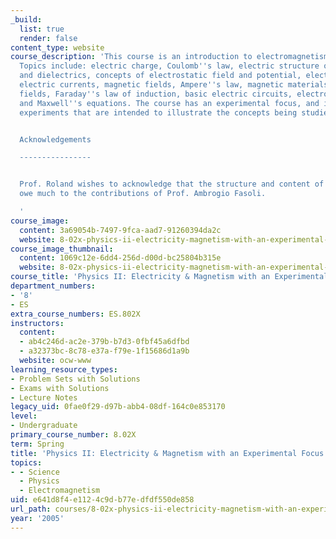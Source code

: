 ```yaml
---
_build:
  list: true
  render: false
content_type: website
course_description: 'This course is an introduction to electromagnetism and electrostatics.
  Topics include: electric charge, Coulomb''s law, electric structure of matter, conductors
  and dielectrics, concepts of electrostatic field and potential, electrostatic energy,
  electric currents, magnetic fields, Ampere''s law, magnetic materials, time-varying
  fields, Faraday''s law of induction, basic electric circuits, electromagnetic waves,
  and Maxwell''s equations. The course has an experimental focus, and includes several
  experiments that are intended to illustrate the concepts being studied.


  Acknowledgements

  ----------------


  Prof. Roland wishes to acknowledge that the structure and content of this course
  owe much to the contributions of Prof. Ambrogio Fasoli.

  '
course_image:
  content: 3a69054b-7497-9fca-aad7-91260394da2c
  website: 8-02x-physics-ii-electricity-magnetism-with-an-experimental-focus-spring-2005
course_image_thumbnail:
  content: 1069c12e-6dd4-256d-d00d-bc25804b315e
  website: 8-02x-physics-ii-electricity-magnetism-with-an-experimental-focus-spring-2005
course_title: 'Physics II: Electricity & Magnetism with an Experimental Focus'
department_numbers:
- '8'
- ES
extra_course_numbers: ES.802X
instructors:
  content:
  - ab4c246d-ac2e-379b-b7d3-0fbf45a6dfbd
  - a32373bc-8c78-e37a-f79e-1f15686d1a9b
  website: ocw-www
learning_resource_types:
- Problem Sets with Solutions
- Exams with Solutions
- Lecture Notes
legacy_uid: 0fae0f29-d97b-abb4-08df-164c0e853170
level:
- Undergraduate
primary_course_number: 8.02X
term: Spring
title: 'Physics II: Electricity & Magnetism with an Experimental Focus'
topics:
- - Science
  - Physics
  - Electromagnetism
uid: e641d8f4-e112-4c9d-b77e-dfdf550de858
url_path: courses/8-02x-physics-ii-electricity-magnetism-with-an-experimental-focus-spring-2005
year: '2005'
---
```

